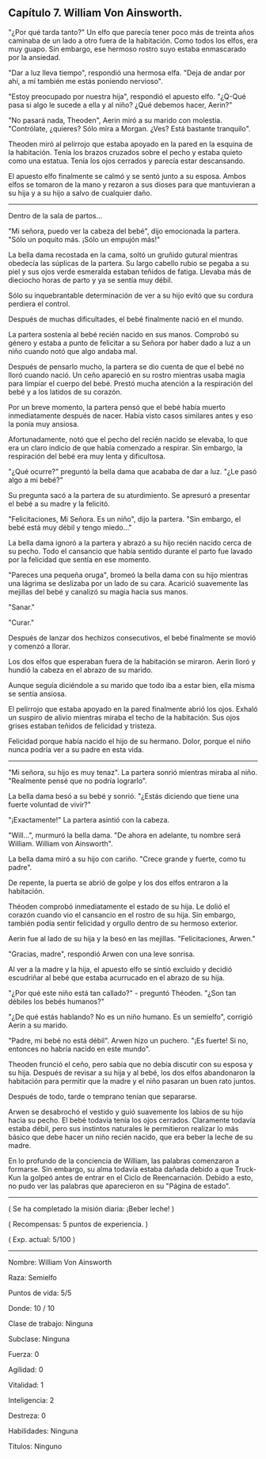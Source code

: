
## Capítulo 7. William Von Ainsworth.


"¿Por qué tarda tanto?" Un elfo que parecía tener poco más de treinta años caminaba de un lado a otro fuera de la habitación. Como todos los elfos, era muy guapo. Sin embargo, ese hermoso rostro suyo estaba enmascarado por la ansiedad.

"Dar a luz lleva tiempo", respondió una hermosa elfa. "Deja de andar por ahí, a mí también me estás poniendo nervioso".

"Estoy preocupado por nuestra hija", respondió el apuesto elfo. "¿Q-Qué pasa si algo le sucede a ella y al niño? ¿Qué debemos hacer, Aerin?"

"No pasará nada, Theoden", Aerin miró a su marido con molestia. "Contrólate, ¿quieres? Sólo mira a Morgan. ¿Ves? Está bastante tranquilo".

Theoden miró al pelirrojo que estaba apoyado en la pared en la esquina de la habitación. Tenía los brazos cruzados sobre el pecho y estaba quieto como una estatua. Tenía los ojos cerrados y parecía estar descansando.

El apuesto elfo finalmente se calmó y se sentó junto a su esposa. Ambos elfos se tomaron de la mano y rezaron a sus dioses para que mantuvieran a su hija y a su hijo a salvo de cualquier daño.

---

Dentro de la sala de partos...

"Mi señora, puedo ver la cabeza del bebé", dijo emocionada la partera. "Sólo un poquito más. ¡Sólo un empujón más!"

La bella dama recostada en la cama, soltó un gruñido gutural mientras obedecía las súplicas de la partera. Su largo cabello rubio se pegaba a su piel y sus ojos verde esmeralda estaban teñidos de fatiga. Llevaba más de dieciocho horas de parto y ya se sentía muy débil.

Sólo su inquebrantable determinación de ver a su hijo evitó que su cordura perdiera el control.

Después de muchas dificultades, el bebé finalmente nació en el mundo.

La partera sostenía al bebé recién nacido en sus manos. Comprobó su género y estaba a punto de felicitar a su Señora por haber dado a luz a un niño cuando notó que algo andaba mal.

Después de pensarlo mucho, la partera se dio cuenta de que el bebé no lloró cuando nació. Un ceño apareció en su rostro mientras usaba magia para limpiar el cuerpo del bebé. Prestó mucha atención a la respiración del bebé y a los latidos de su corazón.

Por un breve momento, la partera pensó que el bebé había muerto inmediatamente después de nacer. Había visto casos similares antes y eso la ponía muy ansiosa.

Afortunadamente, notó que el pecho del recién nacido se elevaba, lo que era un claro indicio de que había comenzado a respirar. Sin embargo, la respiración del bebé era muy lenta y dificultosa.

"¿Qué ocurre?" preguntó la bella dama que acababa de dar a luz. "¿Le pasó algo a mi bebé?"

Su pregunta sacó a la partera de su aturdimiento. Se apresuró a presentar el bebé a su madre y la felicitó.

"Felicitaciones, Mi Señora. Es un niño", dijo la partera. "Sin embargo, el bebé está muy débil y tengo miedo..."

La bella dama ignoró a la partera y abrazó a su hijo recién nacido cerca de su pecho. Todo el cansancio que había sentido durante el parto fue lavado por la felicidad que sentía en ese momento.

"Pareces una pequeña oruga", bromeó la bella dama con su hijo mientras una lágrima se deslizaba por un lado de su cara. Acarició suavemente las mejillas del bebé y canalizó su magia hacia sus manos.

"Sanar."

"Curar."

Después de lanzar dos hechizos consecutivos, el bebé finalmente se movió y comenzó a llorar.

Los dos elfos que esperaban fuera de la habitación se miraron. Aerin lloró y hundió la cabeza en el abrazo de su marido.

Aunque seguía diciéndole a su marido que todo iba a estar bien, ella misma se sentía ansiosa.

El pelirrojo que estaba apoyado en la pared finalmente abrió los ojos. Exhaló un suspiro de alivio mientras miraba el techo de la habitación. Sus ojos grises estaban teñidos de felicidad y tristeza.

Felicidad porque había nacido el hijo de su hermano. Dolor, porque el niño nunca podría ver a su padre en esta vida.

---

"Mi señora, su hijo es muy tenaz". La partera sonrió mientras miraba al niño. "Realmente pensé que no podría lograrlo".

La bella dama besó a su bebé y sonrió. "¿Estás diciendo que tiene una fuerte voluntad de vivir?"

"¡Exactamente!" La partera asintió con la cabeza.

"Will…", murmuró la bella dama. "De ahora en adelante, tu nombre será William. William von Ainsworth".

La bella dama miró a su hijo con cariño. "Crece grande y fuerte, como tu padre".

De repente, la puerta se abrió de golpe y los dos elfos entraron a la habitación.

Théoden comprobó inmediatamente el estado de su hija. Le dolió el corazón cuando vio el cansancio en el rostro de su hija. Sin embargo, también podía sentir felicidad y orgullo dentro de su hermoso exterior.

Aerin fue al lado de su hija y la besó en las mejillas. "Felicitaciones, Arwen."

"Gracias, madre", respondió Arwen con una leve sonrisa.

Al ver a la madre y la hija, el apuesto elfo se sintió excluido y decidió escudriñar al bebé que estaba acurrucado en el abrazo de su hija.

"¿Por qué este niño está tan callado?" - preguntó Théoden. "¿Son tan débiles los bebés humanos?"

"¿De qué estás hablando? No es un niño humano. Es un semielfo", corrigió Aerin a su marido.

"Padre, mi bebé no está débil". Arwen hizo un puchero. "¡Es fuerte! Si no, entonces no habría nacido en este mundo".

Theoden frunció el ceño, pero sabía que no debía discutir con su esposa y su hija. Después de revisar a su hija y al bebé, los dos elfos abandonaron la habitación para permitir que la madre y el niño pasaran un buen rato juntos.

Después de todo, tarde o temprano tenían que separarse.

Arwen se desabrochó el vestido y guió suavemente los labios de su hijo hacia su pecho. El bebé todavía tenía los ojos cerrados. Claramente todavía estaba débil, pero sus instintos naturales le permitieron realizar lo más básico que debe hacer un niño recién nacido, que era beber la leche de su madre.

En lo profundo de la conciencia de William, las palabras comenzaron a formarse. Sin embargo, su alma todavía estaba dañada debido a que Truck-Kun la golpeó antes de entrar en el Ciclo de Reencarnación. Debido a esto, no pudo ver las palabras que aparecieron en su "Página de estado".

---

( Se ha completado la misión diaria: ¡Beber leche! )

( Recompensas: 5 puntos de experiencia. )

( Exp. actual: 5/100 )

---

Nombre: William Von Ainsworth

Raza: Semielfo

Puntos de vida: 5/5

Donde: 10 / 10

Clase de trabajo: Ninguna

Subclase: Ninguna

Fuerza: 0

Agilidad: 0

Vitalidad: 1

Inteligencia: 2

Destreza: 0

Habilidades: Ninguna

Títulos: Ninguno
